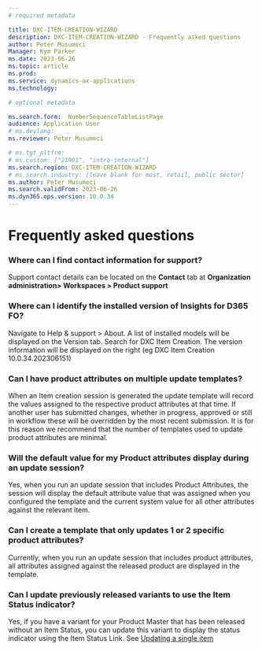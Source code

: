 ```yaml
---
# required metadata

title: DXC-ITEM-CREATION-WIZARD
description: DXC-ITEM-CREATION-WIZARD - Frequently asked questions
author: Peter Musumeci
Manager: Kym Parker
ms.date: 2023-06-26
ms.topic: article
ms.prod: 
ms.service: dynamics-ax-applications
ms.technology: 

# optional metadata

ms.search.form:  NumberSequenceTableListPage
audience: Application User
# ms.devlang: 
ms.reviewer: Peter Musumeci

# ms.tgt_pltfrm: 
# ms.custom: ["21901", "intro-internal"]
ms.search.region: DXC-ITEM-CREATION-WIZARD
# ms.search.industry: [leave blank for most, retail, public sector]
ms.author: Peter Musumeci
ms.search.validFrom: 2023-06-26
ms.dyn365.ops.version: 10.0.34
---
```


# Frequently asked questions

### Where can I find contact information for support?
Support contact details can be located on the **Contact** tab at **Organization administration> Workspaces > Product support**

### Where can I identify the installed version of Insights for D365 FO?
Navigate to Help & support > About.
A list of installed models will be displayed on the Version tab. Search for DXC Item Creation. The version information will be displayed on the right (eg DXC Item Creation 10.0.34.202306151)

### Can I have product attributes on multiple update templates?
When an Item creation session is generated the update template will record the values assigned to the respective product attributes at that time. If another user has submitted changes, whether in progress, approved or still in workflow these will be overridden by the most recent submission. It is for this reason we recommend that the number of templates used to update product attributes are minimal.

### Will the default value for my Product attributes display during an update session?
Yes, when you run an update session that includes Product Attributes, the session will display the default attribute value that was assigned when you configured the template and the current system value for all other attributes against the relevant item. 

### Can I create a template that only updates 1 or 2 specific product attributes?
Currently, when you run an update session that includes product attributes, all attributes assigned against the released product are displayed in the template.

### Can I update previously released variants to use the Item Status indicator?

Yes, if you have a variant for your Product Master that has been released without an Item Status, you can update this variant to display the status indicator using the Item Status Link.  See [Updating a single item](PROCESSES/Managing-item-statuses.md)
